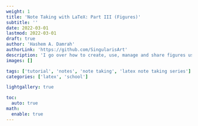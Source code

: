 ```yaml
---
weight: 1
title: 'Note Taking with LaTeX: Part III (Figures)'
subtitle: ''
date: 2022-03-01
lastmod: 2022-03-01
draft: true
author: 'Hashem A. Damrah'
authorLink: 'https://github.com/SingularisArt'
description: 'I go over how to create, use, manage and share figures using Inkscape with LaTeX along with NeoVim.'
images: []

tags: ['tutorial', 'notes', 'note taking', 'latex note taking series']
categories: ['latex', 'school']

lightgallery: true

toc:
  auto: true
math:
  enable: true
---
```

